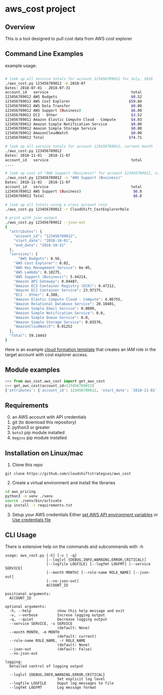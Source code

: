 # aws_cost project

## Overview

This is a tool designed to pull cost data from AWS cost explorer

## Command Line Examples

example usage:
```bash

# look up all service totals for account 123456789012 for July, 2018
./aws_cost.py 123456789012 -m 2018-07
Dates: 2018-07-01 - 2018-07-31
account_id   service                                      total
123456789012 AWS Budgets                                  $0.52
123456789012 AWS Cost Explorer                           $59.84
123456789012 AWS Data Transfer                            $0.00
123456789012 AWS Support (Business)                       $6.80
123456789012 EC2 - Other                                  $3.52
123456789012 Amazon Elastic Compute Cloud - Compute       $4.03
123456789012 Amazon Simple Notification Service           $0.00
123456789012 Amazon Simple Storage Service                $0.00
123456789012 AmazonCloudWatch                             $0.00
123456789012 Total                                       $74.71

# look up all service totals for account 123456789012, current month
./aws_cost.py 123456789012
Dates: 2018-11-01 - 2018-11-07
account_id   service                                      total
....

# look up cost of "AWS Support (Business)" for account 123456789012, current month
./aws_cost.py 123456789012 -s "AWS Support (Business)"
Dates: 2018-11-01 - 2018-11-07
account_id   service                                      total
123456789012 AWS Support (Business)                        $6.8
123456789012 Total                                         $6.8

# look up all totals using a cross account role
./aws_cost.py 123456789012 -r CloudShift_CostExplorerRole

# print with json output
./aws_cost.py 123456789012 --json-out
{
  "attributes": {
    "account_id": "123456789012",
    "start_date": "2018-10-01",
    "end_date": "2018-10-31"
  },
  "services": {
	  "AWS Budgets": 0.56,
    "AWS Cost Explorer": 0.02,
    "AWS Key Management Service": 6e-05,
    "AWS Lambda": 0.10275,
    "AWS Support (Business)": 5.44214,
    "Amazon API Gateway": 0.04487,
    "Amazon EC2 Container Registry (ECR)": 0.47212,
    "Amazon EC2 Container Service": 23.97375,
    "EC2 - Other": 4.308,
    "Amazon Elastic Compute Cloud - Compute": 4.06755,
    "Amazon Relational Database Service": 20.10401,
    "Amazon Simple Email Service": 0.0009,
    "Amazon Simple Notification Service": 0.0,
    "Amazon Simple Queue Service": 0.0,
    "Amazon Simple Storage Service": 0.03576,
    "AmazonCloudWatch": 0.01252
  },
  "Total": 59.14443
}
```

Here is an example [cloud formation template](https://s3-us-west-2.amazonaws.com/cfn.cloudshift.cc/CssCostExplorerRole.json) that creates an IAM role in the target account with cost explorer access.

## Module examples
```python
>>> from aws_cost.aws_cost import get_aws_cost
>>> get_aws_cost(account_id=123456789012)
{'attributes': {'account_id': 123456789012, 'start_date': '2018-11-01', 'end_date': '2018-11-16'}, 'services': {'AWS Budgets': 0.26, 'AWS Cost Explorer': 1.38, 'AWS Key Management Service': 0.0, 'AWS Lambda': 0.00673, 'AWS Support (Business)': 1.62824, 'Amazon API Gateway': 0.03483, 'Amazon EC2 Container Registry (ECR)': 0.37609, 'Amazon EC2 Container Service': 0.15696, 'EC2 - Other': 2.2167, 'Amazon Elastic Compute Cloud - Compute': 3.90029, 'Amazon Relational Database Service': 7.84742, 'Amazon Simple Email Service': 0.0005, 'Amazon Simple Notification Service': 0.0, 'Amazon Simple Storage Service': 0.0344, 'AmazonCloudWatch': 0.00628}, 'Total': 17.84844}
```

## Requirements
0. an AWS account with API credentials
1. git (to download this repository)
1. python3 or greater
2. `boto3` pip module installed
3. `begins` pip module installed

## Installation on Linux/mac

1. Clone this repo
```
git clone https://github.com/cloudshiftstrategies/aws_cost
```

2. Create a virtual environment and install the libraries
```bash
cd aws_pricing
python3 -m venv ./venv
source ./venv/bin/activate
pip install -r requirements.txt
```

3. Setup your AWS credentials 
Either [set AWS API environment variables](https://docs.aws.amazon.com/cli/latest/userguide/cli-environment.html)
or
[Use credentials file](https://docs.aws.amazon.com/cli/latest/userguide/cli-multiple-profiles.html)


## CLI Usage
There is extensive help on the commands and subcommands with -h
```
usage: aws_cost.py [-h] [-v | -q]
                   [--loglvl {DEBUG,INFO,WARNING,ERROR,CRITICAL}]
                   [--logfile LOGFILE] [--logfmt LOGFMT] [--service SERVICE]
                   [--month MONTH] [--role-name ROLE_NAME] [--json-out]
                   [--no-json-out]
                   ACCOUNT_ID

positional arguments:
  ACCOUNT_ID

optional arguments:
  -h, --help            show this help message and exit
  -v, --verbose         Increse logging output
  -q, --quiet           Decrease logging output
  --service SERVICE, -s SERVICE
                        (default: None)
  --month MONTH, -m MONTH
                        (default: current)
  --role-name ROLE_NAME, -r ROLE_NAME
                        (default: None)
  --json-out            (default: False)
  --no-json-out

logging:
  Detailed control of logging output

  --loglvl {DEBUG,INFO,WARNING,ERROR,CRITICAL}
                        Set explicit log level
  --logfile LOGFILE     Ouput log messages to file
  --logfmt LOGFMT       Log message format
```
